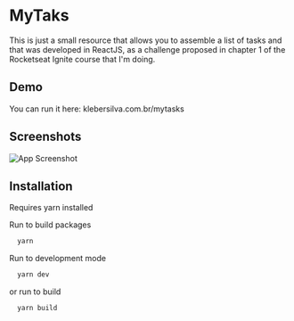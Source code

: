 
# MyTaks

This is just a small resource that allows you to assemble a list of tasks and that was developed in ReactJS, as a challenge proposed in chapter 1 of the Rocketseat Ignite course that I'm doing.

## Demo

You can run it here: klebersilva.com.br/mytasks
  
## Screenshots

![App Screenshot](https://klebersilva.com.br/mytasks/mytask.png)

  


  
## Installation

Requires yarn installed

Run to build packages
```bash
  yarn
```

Run to development mode
```bash
  yarn dev
```
or run to build 
```bash
  yarn build
```    